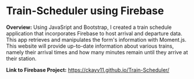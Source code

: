 # Train-Scheduler using Firebase

**Overview:** Using JavaSript and Bootstrap, I created a train schedule application that incorporates Firebase to host arrival and departure data. This app retrieves and manipulates the form's information with Moment.js. This website will provide up-to-date information about various trains, namely their arrival times and how many minutes remain until they arrive at their station.

**Link to Firebase Project:** https://ckayv11.github.io/Train-Scheduler/









